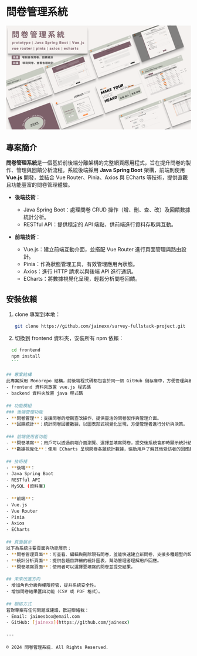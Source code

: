 # 問卷管理系統

![專案封面](./public/動問%20cover.png)

## 專案簡介
**問卷管理系統**是一個基於前後端分離架構的完整網頁應用程式，旨在提升問卷的製作、管理與回饋分析流程。系統後端採用 **Java Spring Boot** 架構，前端則使用 **Vue.js** 開發，並結合 Vue Router、Pinia、Axios 與 ECharts 等技術，提供直觀且功能豐富的問卷管理體驗。

- **後端技術**：
  - Java Spring Boot：處理問卷 CRUD 操作（增、刪、查、改）及回饋數據統計分析。
  - RESTful API：提供穩定的 API 端點，供前端進行資料存取與互動。

- **前端技術**：
  - Vue.js：建立前端互動介面，並搭配 Vue Router 進行頁面管理與路由設計。
  - Pinia：作為狀態管理工具，有效管理應用內狀態。
  - Axios：進行 HTTP 請求以與後端 API 進行通訊。
  - ECharts：將數據視覺化呈現，輕鬆分析問卷回饋。

## 安裝依賴
1. clone 專案到本地：
   ```bash
   git clone https://github.com/jainexx/survey-fullstack-project.git
   ```

2.	切換到 frontend 資料夾，安裝所有 npm 依賴：
  ```bash
    cd frontend
    npm install
    ```

## 專案結構
此專案採用 Monorepo 結構，前後端程式碼都包含於同一個 GitHub 儲存庫中，方便管理與維護。
- frontend 資料夾放置 vue.js 程式碼
- backend 資料夾放置 java 程式碼

## 功能模組
### 後端管理功能
- **問卷管理**：支援問卷的增刪查改操作，提供靈活的問卷製作與管理介面。
- **回饋統計**：統計問卷回覆數據，以圖表形式視覺化呈現，方便管理者進行分析與決策。

### 前端使用者功能
- **問卷填寫**：用戶可以透過前端介面瀏覽、選擇並填寫問卷，提交後系統會即時顯示統計結果。
- **數據視覺化**：使用 ECharts 呈現問卷各題統計數據，協助用戶了解其他受訪者的回應趨勢。

## 技術棧
- **後端**：
  - Java Spring Boot
  - RESTful API
  - MySQL (資料庫)

- **前端**：
  - Vue.js
  - Vue Router
  - Pinia
  - Axios
  - ECharts

## 頁面展示
以下為系統主要頁面與功能展示：
- **問卷管理頁面**：可查看、編輯與刪除現有問卷，並能快速建立新問卷，支援多種題型的設置（單選、多選、文字填答等）。
- **統計分析頁面**：提供各題目詳細的統計圖表，幫助管理者理解用戶回應。
- **問卷填寫頁面**：使用者可以選擇要填寫的問卷並提交結果。

## 未來改進方向
- 增加角色分級與權限控管，提升系統安全性。
- 增加問卷結果匯出功能（CSV 或 PDF 格式）。

## 聯絡方式
若對專案有任何問題或建議，歡迎聯絡我：
- Email: jainesbox@email.com
- GitHub: [jainexx](https://github.com/jainexx)

---

© 2024 問卷管理系統. All Rights Reserved.